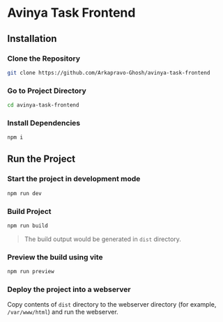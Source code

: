 # Avinya Task Frontend

## Installation

### Clone the Repository

```sh
git clone https://github.com/Arkapravo-Ghosh/avinya-task-frontend
```

### Go to Project Directory

```sh
cd avinya-task-frontend
```

### Install Dependencies

```sh
npm i
```

## Run the Project

### Start the project in development mode

```sh
npm run dev
```

### Build Project

```sh
npm run build
```
> The build output would be generated in `dist` directory.

### Preview the build using vite

```sh
npm run preview
```

### Deploy the project into a webserver

Copy contents of `dist` directory to the webserver directory (for example, `/var/www/html`) and run the webserver.